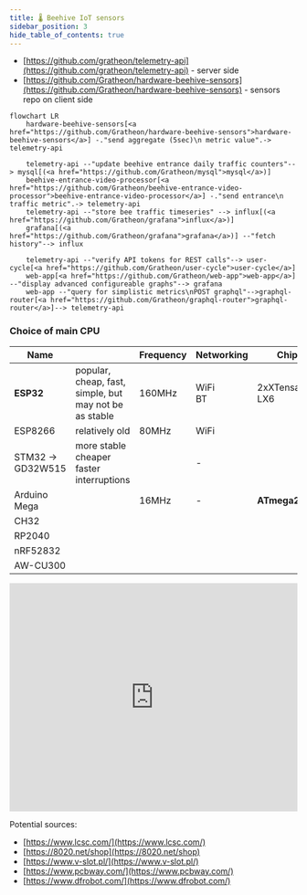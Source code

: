 ```yaml
---
title: 🌡️ Beehive IoT sensors
sidebar_position: 3
hide_table_of_contents: true
---
```

- [https://github.com/gratheon/telemetry-api](https://github.com/gratheon/telemetry-api) - server side
- [https://github.com/Gratheon/hardware-beehive-sensors](https://github.com/Gratheon/hardware-beehive-sensors) - sensors repo on client side

```mermaid
flowchart LR
	hardware-beehive-sensors[<a href="https://github.com/Gratheon/hardware-beehive-sensors">hardware-beehive-sensors</a>] -."send aggregate (5sec)\n metric value".-> telemetry-api

	telemetry-api --"update beehive entrance daily traffic counters"--> mysql[(<a href="https://github.com/Gratheon/mysql">mysql</a>)]
	beehive-entrance-video-processor[<a href="https://github.com/Gratheon/beehive-entrance-video-processor">beehive-entrance-video-processor</a>] -."send entrance\n traffic metric".-> telemetry-api
	telemetry-api --"store bee traffic timeseries" --> influx[(<a href="https://github.com/Gratheon/grafana">influx</a>)]
	grafana[(<a href="https://github.com/Gratheon/grafana">grafana</a>)] --"fetch history"--> influx

	telemetry-api --"verify API tokens for REST calls"--> user-cycle[<a href="https://github.com/Gratheon/user-cycle">user-cycle</a>]
	web-app[<a href="https://github.com/Gratheon/web-app">web-app</a>] --"display advanced configureable graphs"--> grafana
	web-app --"query for simplistic metrics\nPOST graphql"-->graphql-router[<a href="https://github.com/Gratheon/graphql-router">graphql-router</a>]--> telemetry-api

```

### Choice of main CPU

| Name             |                                                        | Frequency | Networking     | Chip           | RAM   |
| ---------------- | ------------------------------------------------------ | --------- | -------------- | -------------- | ----- |
| **ESP32**        | popular, cheap, fast, simple, but may not be as stable | 160MHz    | WiFi  <br />BT | 2xXTensa LX6   | 512KB |
| ESP8266          | relatively old                                         | 80MHz     | WiFi           |                | 160KB |
| STM32 → GD32W515 | more stable  <br />cheaper  <br />faster interruptions |           | -              |                | 20KB  |
| Arduino Mega     |                                                        | 16MHz     | -              | **ATmega2560** |       |
| CH32             |                                                        |           |                |                |       |
| RP2040           |                                                        |           |                |                |       |
| nRF52832         |                                                        |           |                |                |       |
| AW-CU300         |                                                        |           |                |                |       |


<iframe width="100%" height="400" src="https://www.youtube.com/embed/boF4cX338k4" title="#345 ESP32 vs STM32: Which one is better (Bluepill)?" frameborder="0" allow="accelerometer; autoplay; clipboard-write; encrypted-media; gyroscope; picture-in-picture; web-share" referrerpolicy="strict-origin-when-cross-origin" allowfullscreen></iframe>


Potential sources:

- [https://www.lcsc.com/](https://www.lcsc.com/)
- [https://8020.net/shop](https://8020.net/shop)
- [https://www.v-slot.pl/](https://www.v-slot.pl/)
- [https://www.pcbway.com/](https://www.pcbway.com/)
- [https://www.dfrobot.com/](https://www.dfrobot.com/)